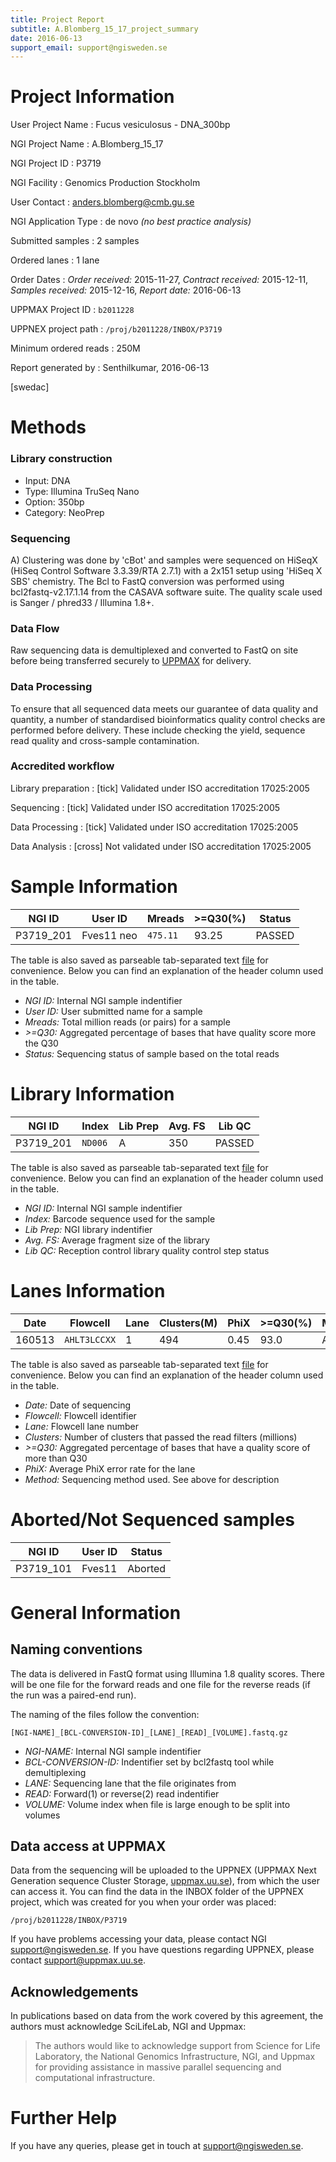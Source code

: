 ```yaml
---
title: Project Report
subtitle: A.Blomberg_15_17_project_summary
date: 2016-06-13
support_email: support@ngisweden.se
---
```


# Project Information

User Project Name
:   Fucus vesiculosus - DNA_300bp

NGI Project Name
:   A.Blomberg_15_17

NGI Project ID
:   P3719

NGI Facility
:   Genomics Production Stockholm

User Contact
:   [anders.blomberg@cmb.gu.se](mailto:anders.blomberg@cmb.gu.se)

NGI Application Type
:   de novo _(no best practice analysis)_

Submitted samples
:   2 samples

Ordered lanes
:   1 lane

Order Dates
:   _Order received:_ 2015-11-27, _Contract received:_ 2015-12-11, _Samples received:_ 2015-12-16, _Report date:_ 2016-06-13

UPPMAX Project ID
:   `b2011228`

UPPNEX project path
:   `/proj/b2011228/INBOX/P3719`



Minimum ordered reads
:   250M

Report generated by
:   Senthilkumar, 2016-06-13

[swedac]
 
# Methods

### Library construction
* Input: DNA
* Type: Illumina TruSeq Nano
* Option: 350bp
* Category: NeoPrep

### Sequencing
A) Clustering was done by 'cBot' and samples were sequenced on HiSeqX (HiSeq Control Software 3.3.39/RTA 2.7.1) with a 2x151 setup using 'HiSeq X SBS' chemistry. The Bcl to FastQ conversion was performed using bcl2fastq-v2.17.1.14 from the CASAVA software suite. The quality scale used is Sanger / phred33 / Illumina 1.8+.

### Data Flow
Raw sequencing data is demultiplexed and converted to FastQ on site before 
being transferred securely to [UPPMAX](http://www.uppmax.uu.se/) for delivery.

### Data Processing
To ensure that all sequenced data meets our guarantee of data quality and quantity,
a number of standardised bioinformatics quality control checks are performed before
delivery. These include checking the yield, sequence read quality and cross-sample contamination.

### Accredited workflow

Library preparation
:   [tick] Validated under ISO accreditation 17025:2005

Sequencing
:   [tick] Validated under ISO accreditation 17025:2005

Data Processing
:   [tick] Validated under ISO accreditation 17025:2005

Data Analysis
:   [cross] Not validated under ISO accreditation 17025:2005

# Sample Information

NGI ID | User ID | Mreads | >=Q30(%) | Status 
-------|---------|--------|----------|-------- 
P3719_201 | Fves11 neo | `475.11` | 93.25  | PASSED 


The table is also saved as parseable tab-separated text [file](A.Blomberg_15_17_sample_info.txt) for convenience. Below you can find an explanation of the header column used in the table.

* _NGI ID:_ Internal NGI sample indentifier
* _User ID:_ User submitted name for a sample
* _Mreads:_ Total million reads (or pairs) for a sample
* _>=Q30:_ Aggregated percentage of bases that have quality score more the Q30
* _Status:_ Sequencing status of sample based on the total reads



# Library Information

NGI ID | Index | Lib Prep | Avg. FS | Lib QC
-------|-------|----------|---------|--------
P3719_201 | `ND006` | A | 350 | PASSED


The table is also saved as parseable tab-separated text [file](A.Blomberg_15_17_library_info.txt) for convenience. Below you can find an explanation of the header column used in the table.

* _NGI ID:_ Internal NGI sample indentifier
* _Index:_ Barcode sequence used for the sample
* _Lib Prep:_ NGI library indentifier
* _Avg. FS:_ Average fragment size of the library
* _Lib QC:_ Reception control library quality control step status




# Lanes Information

Date | Flowcell | Lane | Clusters(M) | PhiX | >=Q30(%) | Method
-----|----------|------|-------------|------|----------|--------
160513 | `AHLT3LCCXX` | 1 | 494 | 0.45 | 93.0 | A


The table is also saved as parseable tab-separated text [file](A.Blomberg_15_17_lanes_info.txt) for convenience. Below you can find an explanation of the header column used in the table.

* _Date:_ Date of sequencing
* _Flowcell:_ Flowcell identifier
* _Lane:_ Flowcell lane number
* _Clusters:_ Number of clusters that passed the read filters (millions)
* _>=Q30:_ Aggregated percentage of bases that have a quality score of more than Q30
* _PhiX:_ Average PhiX error rate for the lane
* _Method:_ Sequencing method used. See above for description




# Aborted/Not Sequenced samples

NGI ID | User ID | Status
-------|---------|-------
P3719_101 | Fves11 | Aborted


# General Information

## Naming conventions

The data is delivered in FastQ format using Illumina 1.8 quality scores.
There will be one file for the forward reads and one file for the
reverse reads (if the run was a paired-end run).

The naming of the files follow the convention:

```
[NGI-NAME]_[BCL-CONVERSION-ID]_[LANE]_[READ]_[VOLUME].fastq.gz
```

* _NGI-NAME:_ Internal NGI sample indentifier
* _BCL-CONVERSION-ID:_ Indentifier set by bcl2fastq tool while demultiplexing
* _LANE:_ Sequencing lane that the file originates from
* _READ:_ Forward(1) or reverse(2) read indentifier
* _VOLUME:_ Volume index when file is large enough to be split into volumes

## Data access at UPPMAX

Data from the sequencing will be uploaded to the UPPNEX (UPPMAX Next
Generation sequence Cluster Storage, [uppmax.uu.se](http://www.uppmax.uu.se)),
from which the user can access it. You can find the data in the INBOX folder of the
UPPNEX project, which was created for you when your order was placed: 

```
/proj/b2011228/INBOX/P3719
```

If you have problems accessing your data, please contact NGI
[support@ngisweden.se](mailto:support@ngisweden.se).
If you have questions regarding UPPNEX, please contact
[support@uppmax.uu.se](mailto:support@uppmax.uu.se).

## Acknowledgements

In publications based on data from the work covered by this agreement,
the authors must acknowledge SciLifeLab, NGI and Uppmax:

> The authors would like to acknowledge support from Science for Life Laboratory,
> the National Genomics Infrastructure, NGI, and Uppmax for providing
> assistance in massive parallel sequencing and computational infrastructure.

# Further Help
If you have any queries, please get in touch at
[support@ngisweden.se](mailto:support@ngisweden.se).
